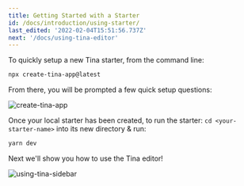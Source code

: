 ```yaml
---
title: Getting Started with a Starter
id: /docs/introduction/using-starter/
last_edited: '2022-02-04T15:51:56.737Z'
next: '/docs/using-tina-editor'
---
```


To quickly setup a new Tina starter, from the command line:

```bash
npx create-tina-app@latest
```

From there, you will be prompted a few quick setup questions:

![create-tina-app](https://res.cloudinary.com/forestry-demo/image/upload/c_scale,w_981/v1646165612/tina-io/docs/Screen_Shot_2022-03-01_at_4.10.27_PM.png)

Once your local starter has been created, to run the starter:
`cd <your-starter-name>` into its new directory & run:

```bash
yarn dev
```

Next we'll show you how to use the Tina editor!

![using-tina-sidebar](https://res.cloudinary.com/forestry-demo/video/upload/du_16,w_700,e_loop/tina-io/new-homepage/homepage-demo-2.gif)
